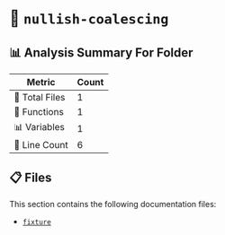 # 📁 `nullish-coalescing`

## 📊 Analysis Summary For Folder

| Metric | Count |
|--------|-------|
| 📁 Total Files | 1 |
| 🔧 Functions | 1 |
| 📊 Variables | 1 |
| 🔢 Line Count | 6 |


## 📋 Files

This section contains the following documentation files:

- [`fixture`](./fixture.md)